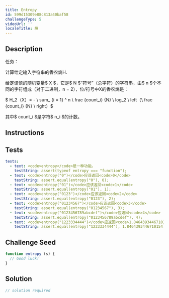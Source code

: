 ```yaml
---
title: Entropy
id: 599d15309e88c813a40baf58
challengeType: 5
videoUrl: ''
localeTitle: 熵
---
```


## Description
<section id="description">任务： <p>计算给定输入字符串的香农熵H. </p><p>给定谨慎的随机变量$ X $，它是$ N $“符号”（总字符）的字符串，由$ n $个不同的字符组成（对于二进制，n = 2），位/符号中X的香农熵是： </p><p> $ H_2（X）=  -  \ sum_ {i = 1} ^ n \ frac {count_i} {N} \ log_2 \ left（\ frac {count_i} {N} \ right）$ </p><p>其中$ count_i $是字符$ n_i $的计数。 </p></section>

## Instructions
<section id="instructions">
</section>

## Tests
<section id='tests'>

```yml
tests:
  - text: <code>entropy</code>是一种功能。
    testString: assert(typeof entropy === "function");
  - text: <code>entropy("0")</code>应该返回<code>0</code>
    testString: assert.equal(entropy("0"), 0);
  - text: <code>entropy("01")</code>应该返回<code>1</code>
    testString: assert.equal(entropy("01"), 1);
  - text: <code>entropy("0123")</code>应该返回<code>2</code>
    testString: assert.equal(entropy("0123"), 2);
  - text: <code>entropy("01234567")</code>应该返回<code>3</code>
    testString: assert.equal(entropy("01234567"), 3);
  - text: <code>entropy("0123456789abcdef")</code>应返回<code>4</code>
    testString: assert.equal(entropy("0123456789abcdef"), 4);
  - text: <code>entropy("1223334444")</code>应返回<code>1.8464393446710154</code>
    testString: assert.equal(entropy("1223334444"), 1.8464393446710154);

```

</section>

## Challenge Seed
<section id='challengeSeed'>

<div id='js-seed'>

```js
function entropy (s) {
  // Good luck!
}

```

</div>



</section>

## Solution
<section id='solution'>

```js
// solution required
```
</section>
